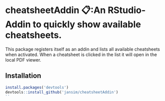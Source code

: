# cheatsheetAddin 📋:An RStudio-Addin to quickly show available cheatsheets.
This package registers itself as an addin and lists all available cheatsheets
when activated. When a cheatsheet is clicked in the list it will open in the local PDF viewer.

## Installation
```r
install.packages('devtools')
devtools::install_github('jansim/cheatsheetAddin')
``
